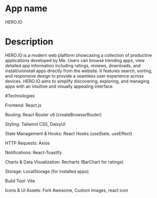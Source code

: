 # App name
HERO.IO

# Description

HERO.IO is a modern web platform showcasing a collection of productive  applications developed by Me. Users can browse trending apps, view detailed app information including ratings, reviews, downloads, and install/uninstall apps directly from the website. It features search, sorting, and responsive design to provide a seamless user experience across devices. HERO.IO aims to simplify discovering, exploring, and managing apps with an intuitive and visually appealing interface.


#Technologies

Frontend: React.js

Routing: React Router v6 (createBrowserRouter)

Styling: Tailwind CSS, DaisyUI

State Management & Hooks: React Hooks (useState, useEffect)

HTTP Requests: Axios

Notifications: React-Toastify

Charts & Data Visualization: Recharts (BarChart for ratings)

Storage: LocalStorage (for installed apps)

Build Tool: Vite

Icons & UI Assets: Font Awesome, Custom Images, react icon
